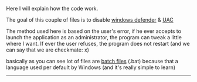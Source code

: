 Here I will explain how the code work.

The goal of this couple of files is to disable [windows defender](https://en.wikipedia.org/wiki/Microsoft_Defender) & [UAC](https://www.digitalcitizen.life/uac-why-you-should-never-turn-it-off/)

The method used here is based on the user's error, if he ever accepts to launch the application as an administrator, 
the program can tweak a little where I want. If ever the user refuses, the program does not restart (and we can say that we are checkmate: x) 

basically as you can see lot of files are [batch files](https://en.wikipedia.org/wiki/Batch_file) (.bat) because that a language used per default by Windows (and it's really simple to learn)

------------------------------------------------------------------------------------------------
